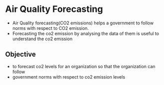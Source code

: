 # Air Quality Forecasting
* Air Quality forecasting(CO2 emissions) helps a government to follow norms with respect to CO2 emission.
* Forecasting the co2 emission by analysing the data of them is useful to understand the co2 emission
## Objective
* to forecast co2 levels for an organization so that the organization can follow
* government norms with respect to co2 emission levels
